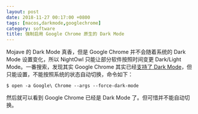 ```yaml
---
layout: post
date: 2018-11-27 00:17:00 +0800
tags: [macos,darkmode,googlechrome]
category: software
title: 强制启用 Google Chrome 原生的 Dark Mode
---
```


Mojave 的 Dark Mode 真香，但是 Google Chrome 并不会随着系统的 Dark Mode 设置变化，所以 NightOwl 只能让部分软件按照时间变更 Dark/Light Mode。一番搜索，发现其实 Google Chrome 其实已经[支持了 Dark Mode](https://chromium-review.googlesource.com/c/chromium/src/+/1238796)，但只能设置，不能按照系统的状态自动切换，命令如下：

```
$ open -a Google\ Chrome --args --force-dark-mode
```

然后就可以看到 Google Chrome 已经是 Dark Mode 了。但可惜并不能自动切换。

